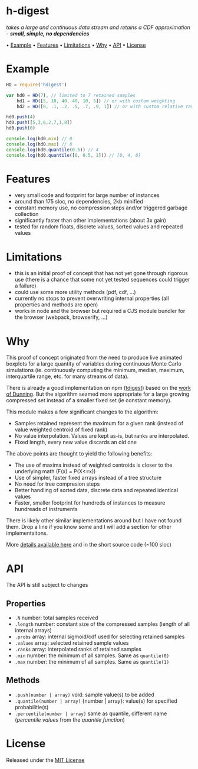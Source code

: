 <!-- markdownlint-disable MD004 MD007 MD010 MD041 MD022 MD024 MD032 -->
# h-digest

*takes a large and continuous data stream and retains a CDF approximation* -
***small, simple, no dependencies***

• [Example](#Example) • [Features](#Features) • [Limitations](#Limitations) • [Why](#Why) • [API](#API) • [License](#license)

# Example

```javascript
HD = require('hdigest')

var hd0 = HD(7), // limited to 7 retained samples
    hd1 = HD([5, 10, 40, 40, 10, 5]) // or with custom weighting
    hd2 = HD([0, .1, .2, .5, .7, .9, 1]) // or with custom relative ranks

hd0.push(4)
hd0.push([5,3,6,2,7,1,8])
hd0.push(0)

console.log(hd0.min) // 0
console.log(hd0.max) // 8
console.log(hd0.quantile(0.5)) // 4
console.log(hd0.quantile([0, 0.5, 1])) // [0, 4, 8]
```

# Features

* very small code and footprint for large number of instances
* around than 175 sloc, no dependencies, 2kb minified
* constant memory use, no compression steps and/or triggered garbage collection
* significantly faster than other implementations (about 3x gain)
* tested for random floats, discrete values, sorted values and repeated values

# Limitations

* this is an initial proof of concept that has not yet gone through rigorous use
(there is a chance that some not yet tested sequences could trigger a failure)
* could use some more utility methods (pdf, cdf, ...)
* currently no stops to prevent overwriting internal properties (all properties and methods are open)
* works in node and the browser but required a CJS module bundler for the browser (webpack, browserify, ...)

# Why

This proof of concept originated from the need to produce live animated boxplots
for a large quantity of variables during continuous Monte Carlo simulations
(ie. continuously computing the minimum, median, maximum, interquartile range, etc. for many streams of data).

There is already a good implementation on npm ([tdigest](https://www.npmjs.com/package/tdigest))
based on the [work of Dunning](https://github.com/tdunning/t-digest).
But the algorithm seamed more appropriate for a large growing compressed set instead of a smaller fixed set (ie constant memory).

This module makes a few significant changes to the algorithm:
* Samples retained represent the maximum for a given rank (instead of value weighted centroid of fixed rank)
* No value interpolation. Values are kept as-is, but ranks are interpolated.
* Fixed length, every new value discards an old one

The above points are thought to yield the following benefits:
* The use of maxima instead of weighted centroids is closer to the underlying math (F(x) = P(X<=x))
* Use of simpler, faster fixed arrays instead of a tree structure
* No need for tree compresion steps
* Better handling of sorted data, discrete data and repeated identical values
* Faster, smaller footprint for hundreds of instances to measure hundreads of instruments

There is likely other similar implementations around but I have not found them.
Drop a line if you know some and I will add a section for other implementaitons.

More [details available here](technical-notes.md) and in the short source code (~100 sloc)

# API

The API is still subject to changes

## Properties
* `.N` number: total samples received
* `.length` number: constant size of the compressed samples (length of all internal arrays)
* `.probs` array: internal sigmoid/cdf used for selecting retained samples
* `.values` array: selected retained sample values
* `.ranks` array: interpolated ranks of retained samples
* `.min` number: the minimum of all samples. Same as `quantile(0)`
* `.max` number: the minimum of all samples. Same as `quantile(1)`

## Methods
* `.push(number | array)` void: sample value(s) to be added
* `.quantile(number | array)` {number | array}: value(s) for specified probabilitie(s)
* `.percentile(number | array)` same as quantile, different name (*percentile values* from the *quantile function*)

# License

Released under the [MIT License](http://www.opensource.org/licenses/MIT)
